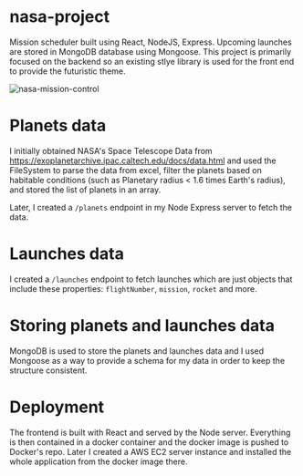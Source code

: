 # nasa-project
Mission scheduler built using React, NodeJS, Express. Upcoming launches are stored in MongoDB database using Mongoose. This project is primarily 
focused on the backend so an existing stlye library is used for the front end to provide the futuristic theme.

![nasa-mission-control](https://user-images.githubusercontent.com/56903269/209966957-e5b9ae3b-4dff-482f-9837-bfe3d04441a7.png)

# Planets data
I initially obtained NASA's Space Telescope Data from https://exoplanetarchive.ipac.caltech.edu/docs/data.html and used the FileSystem to parse the 
data from excel, filter the planets based on habitable conditions (such as Planetary radius < 1.6 times Earth's radius), and stored the list of planets
in an array.

Later, I created a `/planets` endpoint in my Node Express server to fetch the data.

# Launches data
I created a `/launches` endpoint to fetch launches which are just objects that include these properties: `flightNumber`, `mission`, `rocket` and more.

# Storing planets and launches data
MongoDB is used to store the planets and launches data and I used Mongoose as a way to provide a schema for my data in order to keep the structure
consistent.

# Deployment
The frontend is built with React and served by the Node server. Everything is then contained in a docker container and the docker image is pushed to
Docker's repo. Later I created a AWS EC2 server instance and installed the whole application from the docker image there.

